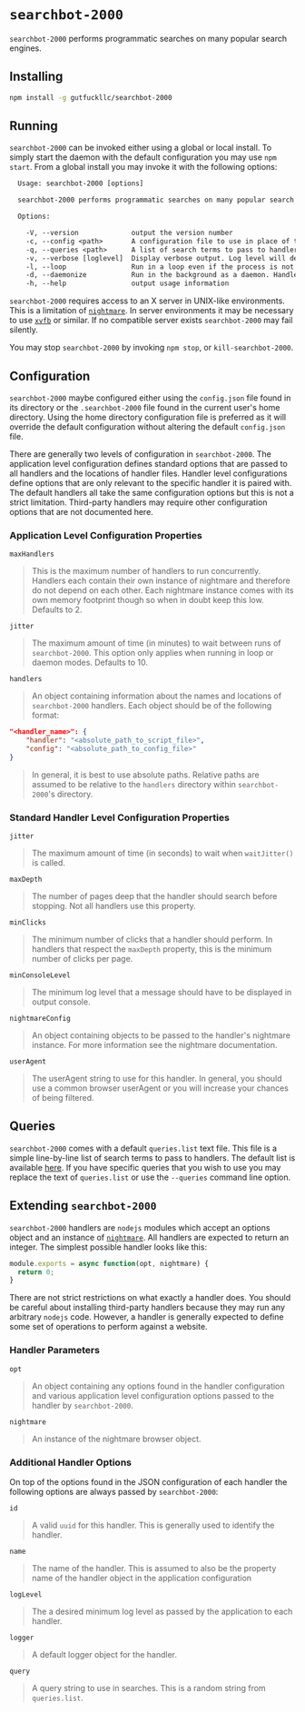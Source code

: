 # `searchbot-2000`

`searchbot-2000` performs programmatic searches on many popular search engines.

## Installing

```sh
npm install -g gutfuckllc/searchbot-2000
```

## Running

`searchbot-2000` can be invoked either using a global or local install. To simply start the daemon with the default configuration you may use `npm start`. From a global install you may invoke it with the following options:

```txt
  Usage: searchbot-2000 [options]

  searchbot-2000 performs programmatic searches on many popular search engines.

  Options:

    -V, --version             output the version number
    -c, --config <path>       A configuration file to use in place of the configuration file in your home directory
    -q, --queries <path>      A list of search terms to pass to handlers. If no list is provided a default list is used
    -v, --verbose [loglevel]  Display verbose output. Log level will default to 'verbose'
    -l, --loop                Run in a loop even if the process is not a daemon
    -d, --daemonize           Run in the background as a daemon. Handlers will run periodically based on the 'jitter' setting
    -h, --help                output usage information
```

`searchbot-2000` requires access to an X server in UNIX-like environments. This is a limitation of [`nightmare`](https://github.com/segmentio/nightmare). In server environments it may be necessary to use [`xvfb`](https://www.x.org/archive/X11R7.6/doc/man/man1/Xvfb.1.xhtml) or similar. If no compatible server exists `searchbot-2000` may fail silently.

You may stop `searchbot-2000` by invoking `npm stop`, or `kill-searchbot-2000`.

## Configuration

`searchbot-2000` maybe configured either using the `config.json` file found in its directory or the `.searchbot-2000` file found in the current user's home directory. Using the home directory configuration file is preferred as it will override the default configuration without altering the default `config.json` file.

There are generally two levels of configuration in `searchbot-2000`. The application level configuration defines standard options that are passed to all handlers and the locations of handler files. Handler level configurations define options that are only relevant to the specific handler it is paired with. The default handlers all take the same configuration options but this is not a strict limitation. Third-party handlers may require other configuration options that are not documented here.

### Application Level Configuration Properties

`maxHandlers`

> This is the maximum number of handlers to run concurrently. Handlers each contain their own instance of nightmare and therefore do not depend on each other. Each nightmare instance comes with its own memory footprint though so when in doubt keep this low. Defaults to 2.

`jitter`

> The maximum amount of time (in minutes) to wait between runs of `searchbot-2000`. This option only applies when running in loop or daemon modes. Defaults to 10.

`handlers`

> An object containing information about the names and locations of `searchbot-2000` handlers. Each object should be of the following format:

```json
"<handler_name>": {
	"handler": "<absolute_path_to_script_file>",
	"config": "<absolute_path_to_config_file>"
}
```

> In general, it is best to use absolute paths. Relative paths are assumed to be relative to the `handlers` directory within `searchbot-2000`'s directory.

### Standard Handler Level Configuration Properties

`jitter`

> The maximum amount of time (in seconds) to wait when `waitJitter()` is called.

`maxDepth`

> The number of pages deep that the handler should search before stopping. Not all handlers use this property.

`minClicks`

> The minimum number of clicks that a handler should perform. In handlers that respect the `maxDepth` property, this is the minimum number of clicks per page.

`minConsoleLevel`

> The minimum log level that a message should have to be displayed in output console.

`nightmareConfig`

> An object containing objects to be passed to the handler's nightmare instance. For more information see the nightmare documentation.

`userAgent`

> The userAgent string to use for this handler. In general, you should use a common browser userAgent or you will increase your chances of being filtered.

## Queries

`searchbot-2000` comes with a default `queries.list` text file. This file is a simple line-by-line list of search terms to pass to handlers. The default list is available [here](http://www.mieliestronk.com/corncob_lowercase.txt). If you have specific queries that you wish to use you may replace the text of `queries.list` or use the `--queries` command line option.

## Extending `searchbot-2000`

`searchbot-2000` handlers are `nodejs` modules which accept an options object and an instance of [`nightmare`](https://www.npmjs.com/package/nightmare). All handlers are expected to return an integer. The simplest possible handler looks like this:

```js
module.exports = async function(opt, nightmare) {
  return 0;
}
```

There are not strict restrictions on what exactly a handler does. You should be careful about installing third-party handlers because they may run any arbitrary `nodejs` code. However, a handler is generally expected to define some set of operations to perform against a website.

### Handler Parameters

`opt`

> An object containing any options found in the handler configuration and various application level configuration options passed to the handler by `searchbot-2000`.

`nightmare`

> An instance of the nightmare browser object.

### Additional Handler Options

On top of the options found in the JSON configuration of each handler the following options are always passed by `searchbot-2000`:

`id`

> A valid `uuid` for this handler. This is generally used to identify the handler.

`name`

> The name of the handler. This is assumed to also be the property name of the handler object in the application configuration

`logLevel`

> The a desired minimum log level as passed by the application to each handler.

`logger`

> A default logger object for the handler.

`query`

> A query string to use in searches. This is a random string from `queries.list`.